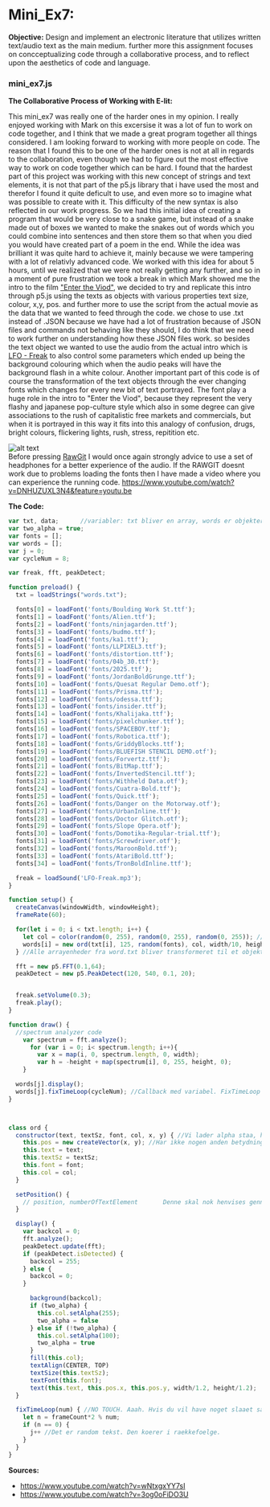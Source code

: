 # Mini_Ex7:
**Objective:**
Design and implement an electronic literature that utilizes written text/audio text as the main medium.
further more this assignment focuses on concceptualizing code through a collaborative process, and to reflect upon the aesthetics of code and language.

### mini_ex7.js
**The Collaborative Process of Working with E-lit:**

This mini_ex7 was really one of the harder ones in my opinion. I really enjoyed working with Mark on this excersise it was a lot of fun to work on code together, and I think that we made a great program together all things considered. I am looking forward to working with more people on code. The reason that I found this to be one of the harder ones is not at all in regards to the collaboration, even though we had to figure out the most effective way to work on code together which can be hard. I found that the hardest part of this project was working with this new concept of strings and text elements, it is not that part of the p5.js library that i have used the most and therefor I found it quite deficult to use, and even more so to imagine what was possible to create with it. This difficulty of the new syntax is also reflected in our work progress. So we had this initial idea of creating a program that would be very close to a snake game, but instead of a snake made out of boxes we wanted to make the snakes out of words which you could combine into sentences and then store them so that when you died you would have created part of a poem in the end. While the idea was brilliant it was quite hard to achieve it, mainly because we were tampering with a lot of relativly advanced code. We worked with this idea for about 5 hours, until we realized that we were not really getting any further, and so in a moment of pure frustration we took a break in which Mark showed me the intro to the film ["Enter the Viod"](https://www.youtube.com/watch?v=wNtxgxYY7sI), we decided to try and replicate this intro through p5.js using the texts as objects with various properties text size, colour, x,y, pos. and further more to use the script from the actual movie as the data that we wanted to feed through the code. we chose to use .txt instead of .JSON because we have had a lot of frustration because of JSON files and commands not behaving like they should, I do think that we need to work further on understanding how these JSON files work. so besides the text object we wanted to use the audio from the actual intro which is [LFO - Freak](https://www.youtube.com/watch?v=3og0oFiDO3U) to also control some parameters which ended up being the background colouring which when the audio peaks will have the background flash in a white colour. Another important part of this code is of course the transformation of the text objects through the ever changing fonts which changes for every new bit of text portrayed. The font play a huge role in the intro to "Enter the Viod", because they represent the very flashy and japanese pop-culture style which also in some degree can give associations to the rush of capitalistic free markets and commercials, but when it is portrayed in this way it fits into this analogy of confusion, drugs, bright colours, flickering lights, rush, stress, repitition etc. 

![alt text](https://github.com/L4COUR/Aesthetic_Programming_Mini_Ex-s/blob/master/Mini_Ex7/Screen%20Shot%202018-04-02%20at%2020.33.53.png "AudioGEN.js")
</br>
Before pressing [RawGit](https://rawcdn.githack.com/L4COUR/Aesthetic_Programming_Mini_Ex-s/4ac32962/Mini_Ex7/Source/index_mini_ex7.html) I would once again strongly advice to use a set of headphones for a better experience of the audio.
If the RAWGIT doesnt work due to problems loading the fonts then I have made a video where you can experience the running code. https://www.youtube.com/watch?v=DNHUZUXL3N4&feature=youtu.be
</br>

**The Code:**

```javascript
var txt, data;      //variabler: txt bliver en array, words er objekter, j er increment og cycleNum er modolu
var two_alpha = true;
var fonts = [];
var words = [];
var j = 0;
var cycleNum = 8;

var freak, fft, peakDetect;

function preload() {
  txt = loadStrings("words.txt");

  fonts[0] = loadFont('fonts/Boulding Work St.ttf');
  fonts[1] = loadFont('fonts/Alien.ttf');
  fonts[2] = loadFont('fonts/ninjagarden.ttf');
  fonts[3] = loadFont('fonts/budmo.ttf');
  fonts[4] = loadFont('fonts/ka1.ttf');
  fonts[5] = loadFont('fonts/LLPIXEL3.ttf');
  fonts[6] = loadFont('fonts/distortion.ttf');
  fonts[7] = loadFont('fonts/04b_30.ttf');
  fonts[8] = loadFont('fonts/2025.ttf');
  fonts[9] = loadFont('fonts/JordanBoldGrunge.ttf');
  fonts[10] = loadFont('fonts/Quesat Regular Demo.otf');
  fonts[11] = loadFont('fonts/Prisma.ttf');
  fonts[12] = loadFont('fonts/odessa.ttf');
  fonts[13] = loadFont('fonts/insider.ttf');
  fonts[14] = loadFont('fonts/Khalijaka.ttf');
  fonts[15] = loadFont('fonts/pixelchunker.ttf');
  fonts[16] = loadFont('fonts/SPACEBOY.ttf');
  fonts[17] = loadFont('fonts/Robotica.ttf');
  fonts[18] = loadFont('fonts/GriddyBlocks.ttf');
  fonts[19] = loadFont('fonts/BLUEFISH STENCIL DEMO.otf');
  fonts[20] = loadFont('fonts/Forvertz.ttf');
  fonts[21] = loadFont('fonts/BitMap.ttf');
  fonts[22] = loadFont('fonts/InvertedStencil.ttf');
  fonts[23] = loadFont('fonts/Withheld Data.otf');
  fonts[24] = loadFont('fonts/Cuatra-Bold.ttf');
  fonts[25] = loadFont('fonts/Quick.ttf');
  fonts[26] = loadFont('fonts/Danger on the Motorway.otf');
  fonts[27] = loadFont('fonts/UrbanInline.ttf');
  fonts[28] = loadFont('fonts/Doctor Glitch.otf');
  fonts[29] = loadFont('fonts/Slope Opera.otf');
  fonts[30] = loadFont('fonts/Domotika-Regular-trial.ttf');
  fonts[31] = loadFont('fonts/Screwdriver.otf');
  fonts[32] = loadFont('fonts/MaroonBold.ttf');
  fonts[33] = loadFont('fonts/AtariBold.ttf');
  fonts[34] = loadFont('fonts/TronBoldInline.ttf');

  freak = loadSound('LFO-Freak.mp3');
}

function setup() {
  createCanvas(windowWidth, windowHeight);
  frameRate(60);

  for(let i = 0; i < txt.length; i++) {
    let col = color(random(0, 255), random(0, 255), random(0, 255)); //startvaerdi for farve. Den aendrer sig laengere nede.
    words[i] = new ord(txt[i], 125, random(fonts), col, width/10, height/4);  // Det er width/2 og height/2 som skal indstilles til musikken
  } //Alle arrayenheder fra word.txt bliver transformeret til et objekt med argumenter for det enkelte objekt.

  fft = new p5.FFT(0.1,64);
  peakDetect = new p5.PeakDetect(120, 540, 0.1, 20);


  freak.setVolume(0.3);
  freak.play();
}

function draw() {
  //spectrum analyzer code
    var spectrum = fft.analyze();
      for (var i = 0; i< spectrum.length; i++){
        var x = map(i, 0, spectrum.length, 0, width);
        var h = -height + map(spectrum[i], 0, 255, height, 0);
    }

  words[j].display();
  words[j].fixTimeLoop(cycleNum); //Callback med variabel. FixTimeLoop er alle funktioner, der er afhaengige af modolu.
}



class ord {
  constructor(text, textSz, font, col, x, y) { //Vi lader alpha staa, hvis du vil bruge den til musikken. Ellers cutter vi den ud.
    this.pos = new createVector(x, y); //Har ikke nogen anden betydning. Huk at henvise med "this/word[i]".pos.x/y.
    this.text = text;
    this.textSz = textSz;
    this.font = font;
    this.col = col;
  }

  setPosition() {
    // position, numberOfTextElement       Denne skal nok henvises gennem draw
  }

  display() {
    var backcol = 0;
    fft.analyze();
    peakDetect.update(fft);
    if (peakDetect.isDetected) {
      backcol = 255;
    } else {
      backcol = 0;
    }

      background(backcol);
      if (two_alpha) {
        this.col.setAlpha(255);
        two_alpha = false
      } else if (!two_alpha) {
        this.col.setAlpha(100);
        two_alpha = true
      }
      fill(this.col);
      textAlign(CENTER, TOP)
      textSize(this.textSz);
      textFont(this.font);
      text(this.text, this.pos.x, this.pos.y, width/1.2, height/1.2);
  }

  fixTimeLoop(num) { //NO TOUCH. Aaah. Hvis du vil have noget slaaet sammen med oscillationen, saa put det ind her. Den koeres igennem draw.
    let n = frameCount*2 % num;
    if (n == 0) {
      j++ //Det er random tekst. Den koerer i raekkefoelge.
    }
  }
}

```
**Sources:**
- https://www.youtube.com/watch?v=wNtxgxYY7sI
- https://www.youtube.com/watch?v=3og0oFiDO3U
